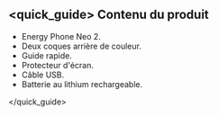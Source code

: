 ## <quick_guide> Contenu du produit

* Energy Phone Neo 2.
* Deux coques arrière de couleur.
* Guide rapide.
* Protecteur d'écran.
* Câble USB.
* Batterie au lithium rechargeable.

</quick_guide>
